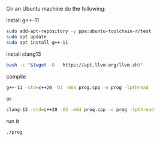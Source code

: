 On an Ubuntu machine do the following:

install g++-11

```bash
sudo add-apt-repository -y ppa:ubuntu-toolchain-r/test
sudo apt update
sudo apt install g++-11
```

install clang13

```bash
bash -c "$(wget -O - https://apt.llvm.org/llvm.sh)"
```

compile

```bash
g++-11 -std=c++20 -O3 -m64 prog.cpp -o prog -lpthread
```

or

```bash
clang-13 -std=c++20 -O3 -m64 prog.cpp -o prog -lpthread
```

run it

```bash
./prog
```
